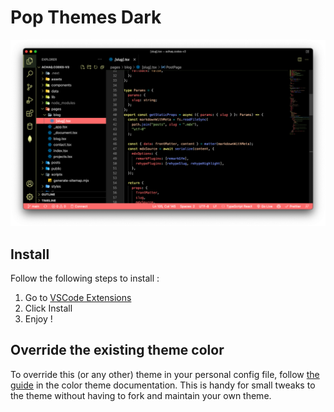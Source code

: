 # Pop Themes Dark

![Preview](/Previews/pop-themes-dark.png)

## Install

Follow the following steps to install :

1. Go to [VSCode Extensions](https://marketplace.visualstudio.com/items?itemName=achaq.pop-themes-dark)
2. Click Install
3. Enjoy !

## Override the existing theme color

To override this (or any other) theme in your personal config file, follow [the guide](https://code.visualstudio.com/api/extension-guides/color-theme) in the color theme documentation. This is handy for small tweaks to the theme without having to fork and maintain your own theme.
